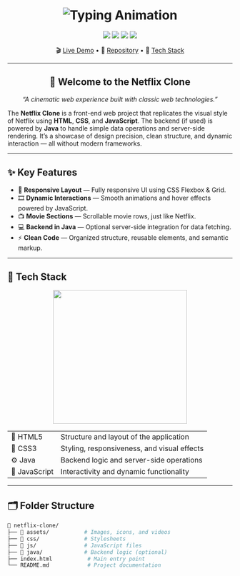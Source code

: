 <h1 align="center">
  <img src="https://readme-typing-svg.herokuapp.com?font=Bebas+Neue&weight=700&size=36&pause=1000&color=E50914&center=true&vCenter=true&width=700&lines=NETFLIX+CLONE;STREAM+THE+FUTURE;POWERED+BY+HTML+CSS+JAVA+JAVASCRIPT" alt="Typing Animation" />
</h1>

<p align="center">
  <img src="https://img.shields.io/badge/Language-HTML-E34F26?style=for-the-badge&logo=html5&logoColor=white" />
  <img src="https://img.shields.io/badge/Style-CSS-1572B6?style=for-the-badge&logo=css3&logoColor=white" />
  <img src="https://img.shields.io/badge/Logic-JavaScript-F7DF1E?style=for-the-badge&logo=javascript&logoColor=black" />
  <img src="https://img.shields.io/badge/Backend-Java-007396?style=for-the-badge&logo=java&logoColor=white" />
</p>

<p align="center">
  🎬 <a href="https://your-demo-link.vercel.app" target="_blank">Live Demo</a> • 💾 <a href="https://github.com/yourusername/netflix-clone">Repository</a> • 🧠 <a href="#-tech-stack">Tech Stack</a>
</p>

---

<h2 align="center">🍿 Welcome to the Netflix Clone</h2>

<p align="center">
  <i>“A cinematic web experience built with classic web technologies.”</i>
</p>

<p>
The <b>Netflix Clone</b> is a front-end web project that replicates the visual style of Netflix using <b>HTML</b>, <b>CSS</b>, and <b>JavaScript</b>.  
The backend (if used) is powered by <b>Java</b> to handle simple data operations and server-side rendering.  
It’s a showcase of design precision, clean structure, and dynamic interaction — all without modern frameworks.
</p>

---

<h2>✨ Key Features</h2>

<ul>
  <li>🎨 <b>Responsive Layout</b> — Fully responsive UI using CSS Flexbox & Grid.</li>
  <li>🎞️ <b>Dynamic Interactions</b> — Smooth animations and hover effects powered by JavaScript.</li>
  <li>📺 <b>Movie Sections</b> — Scrollable movie rows, just like Netflix.</li>
  <li>💻 <b>Backend in Java</b> — Optional server-side integration for data fetching.</li>
  <li>⚡ <b>Clean Code</b> — Organized structure, reusable elements, and semantic markup.</li>
</ul>

---

<h2>🧠 Tech Stack</h2>

<p align="center">
  <img src="https://skillicons.dev/icons?i=html,css,java,js" width="300" />
</p>

<table align="center">
  <tr><td>🧱 HTML5</td><td>Structure and layout of the application</td></tr>
  <tr><td>🎨 CSS3</td><td>Styling, responsiveness, and visual effects</td></tr>
  <tr><td>⚙️ Java</td><td>Backend logic and server-side operations</td></tr>
  <tr><td>🧠 JavaScript</td><td>Interactivity and dynamic functionality</td></tr>
</table>

---

<h2>🗂️ Folder Structure</h2>

```bash
📁 netflix-clone/
├── 📂 assets/           # Images, icons, and videos
├── 📂 css/              # Stylesheets
├── 📂 js/               # JavaScript files
├── 📂 java/             # Backend logic (optional)
├── index.html           # Main entry point
└── README.md            # Project documentation
